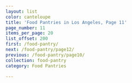 ```yaml
---
layout: list
color: canteloupe
title: 'Food Pantries in Los Angeles, Page 11'
page_number: 11
items_per_page: 20
list_offset: 200
first: /food-pantry/
next: /food-pantry/page12/
previous: /food-pantry/page10/
collection: food-pantry
category: Food Pantries

---
```

